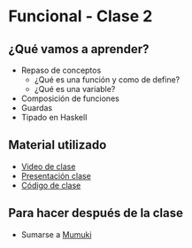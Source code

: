 # Funcional - Clase 2

## ¿Qué vamos a aprender?

* Repaso de conceptos
  * ¿Qué es una función y como de define?
  * ¿Qué es una variable?
* Composición de funciones
* Guardas
* Tipado en Haskell

## Material utilizado

* [Video de clase](https://youtu.be/8hMViFJ5CMM)
* [Presentación clase](https://docs.google.com/presentation/d/1f52axsAtCDsEl8xttEUNlS_yFeBXuWHn6WwoQf_napw/edit)
* [Código de clase](https://github.com/pdep-st/seguimiento/blob/main/seguimiento/2021/funcional/practica/clase2.hs)

## Para hacer después de la clase

* Sumarse a [Mumuki](https://mumuki.io/pdep-utn)